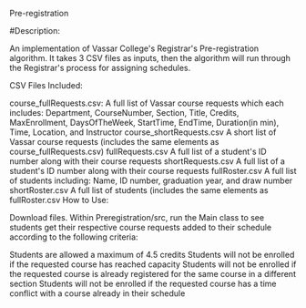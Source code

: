 Pre-registration

#Description:

An implementation of Vassar College's Registrar's Pre-registration algorithm. It takes 3 CSV files as inputs, then the algorithm will run through the Registrar's process for assigning schedules.

CSV Files Included:

course_fullRequests.csv:
A full list of Vassar course requests which each includes:
Department, CourseNumber, Section, Title, Credits, MaxEnrollment, DaysOfTheWeek, StartTime, EndTime, Duration(in min), Time, Location, and Instructor
course_shortRequests.csv
A short list of Vassar course requests (includes the same elements as course_fullRequests.csv)
fullRequests.csv
A full list of a student's ID number along with their course requests
shortRequests.csv
A full list of a student's ID number along with their course requests
fullRoster.csv
A full list of students including:
Name, ID number, graduation year, and draw number
shortRoster.csv
A full list of students (includes the same elements as fullRoster.csv
How to Use:

Download files. Within Preregistration/src, run the Main class to see students get their respective course requests added to their schedule according to the following criteria:

Students are allowed a maximum of 4.5 credits
Students will not be enrolled if the requested course has reached capacity
Students will not be enrolled if the requested course is already registered for the same course in a different section
Students will not be enrolled if the requested course has a time conflict with a course already in their schedule
